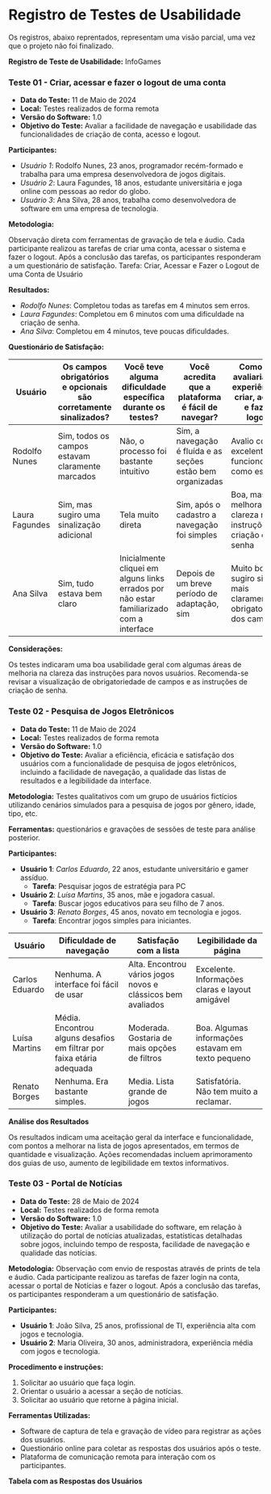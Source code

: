 # Registro de Testes de Usabilidade

Os registros, abaixo reprentados, representam uma visão parcial, uma vez que o projeto não foi finalizado.

__Registro de Teste de Usabilidade:__ InfoGames

### Teste 01 - Criar, acessar e fazer o logout de uma conta

* __Data do Teste:__ 11 de Maio de 2024
* __Local:__ Testes realizados de forma remota
* __Versão do Software:__ 1.0
* __Objetivo do Teste:__ Avaliar a facilidade de navegação e usabilidade das funcionalidades de criação de conta, acesso e logout.

__Participantes:__

* _Usuário 1_: Rodolfo Nunes, 23 anos, programador recém-formado e trabalha para uma empresa desenvolvedora de jogos digitais.
* _Usuário 2_: Laura Fagundes, 18 anos, estudante universitária e joga online com pessoas ao redor do globo.
* _Usuário 3_: Ana Silva, 28 anos, trabalha como desenvolvedora de software em uma empresa de tecnologia.


__Metodologia:__

Observação direta com ferramentas de gravação de tela e áudio. Cada participante realizou as tarefas de criar uma conta, acessar o sistema e fazer o logout. Após a conclusão das tarefas, os participantes responderam a um questionário de satisfação.
Tarefa: Criar, Acessar e Fazer o Logout de uma Conta de Usuário

__Resultados:__

* _Rodolfo Nunes_: Completou todas as tarefas em 4 minutos sem erros.
* _Laura Fagundes_: Completou em 6 minutos com uma dificuldade na criação de senha.
* _Ana Silva_: Completou em 4 minutos, teve poucas dificuldades.


__Questionário de Satisfação:__

| Usuário       | Os campos obrigatórios e opcionais são corretamente sinalizados? | Você teve alguma dificuldade específica durante os testes? | Você acredita que a plataforma é fácil de navegar? | Como você avaliaria a sua experiência de criar, acessar e fazer o logout? |
|---------------|----------------------------------------------------------------|----------------------------------------------------------|--------------------------------------------------|-------------------------------------------------------------------------------|
| Rodolfo Nunes    | Sim, todos os campos estavam claramente marcados              | Não, o processo foi bastante intuitivo                   | Sim, a navegação é fluída e as seções estão bem organizadas | Avalio como excelente, tudo funcionou como esperado                          |
| Laura Fagundes   | Sim, mas sugiro uma sinalização adicional                     | Tela muito direta                                        | Sim, após o cadastro a navegação foi simples    | Boa, mas melhoraria a clareza nas instruções de criação de senha             |
| Ana Silva | Sim, tudo estava bem claro                                    | Inicialmente cliquei em alguns links errados por não estar familiarizado com a interface | Depois de um breve período de adaptação, sim  | Muito boa, mas sugiro sinalizar mais claramente a obrigatoriedade dos campos |


__Considerações:__

Os testes indicaram uma boa usabilidade geral com algumas áreas de melhoria na clareza das instruções para novos usuários. Recomenda-se revisar a visualização de obrigatoriedade de campos e as instruções de criação de senha.

### Teste 02 - Pesquisa de Jogos Eletrônicos

* __Data do Teste:__ 11 de Maio de 2024
* __Local:__ Testes realizados de forma remota
* __Versão do Software:__ 1.0
* __Objetivo do Teste:__ Avaliar a eficiência, eficácia e satisfação dos usuários com a funcionalidade de pesquisa de jogos eletrônicos, incluindo a facilidade de navegação, a qualidade das listas de resultados e a legibilidade da interface.

__Metodologia:__ Testes qualitativos com um grupo de usuários fictícios utilizando cenários simulados para a pesquisa de jogos por gênero, idade, tipo, etc.

__Ferramentas:__ questionários e gravações de sessões de teste para análise posterior.

__Participantes:__

- **Usuário 1**: _Carlos Eduardo_, 22 anos, estudante universitário e gamer assíduo.
  - **Tarefa**: Pesquisar jogos de estratégia para PC
- **Usuário 2**: _Luísa Martins_, 35 anos, mãe e jogadora casual.
  - **Tarefa**: Buscar jogos educativos para seu filho de 7 anos.
- **Usuário 3**: _Renato Borges_, 45 anos, novato em tecnologia e jogos.
  - **Tarefa**: Encontrar jogos simples para iniciantes.
 

| Usuário        | Dificuldade de navegação                       | Satisfação com a lista                           | Legibilidade da página                            |
|----------------|-----------------------------------------------|-------------------------------------------------|--------------------------------------------------|
| Carlos Eduardo | Nenhuma. A interface foi fácil de usar        | Alta. Encontrou vários jogos novos e clássicos bem avaliados | Excelente. Informações claras e layout amigável  |
| Luísa Martins  | Média. Encontrou alguns desafios em filtrar por faixa etária adequada | Moderada. Gostaria de mais opções de filtros    | Boa. Algumas informações estavam em texto pequeno|
| Renato Borges  | Nenhuma. Era bastante simples.                | Media. Lista grande de jogos                    | Satisfatória. Não tem muito a reclamar.          |


__Análise dos Resultados__

Os resultados indicam uma aceitação geral da interface e funcionalidade, com pontos a melhorar na lista de jogos apresentados, em termos de quantidade e visualização. Ações recomendadas incluem aprimoramento dos guias de uso, aumento de legibilidade em textos informativos.

### Teste 03 - Portal de Notícias

*	__Data do Teste:__ 28 de Maio de 2024
*	__Local:__ Testes realizados de forma remota
*	__Versão do Software:__ 1.0
*	__Objetivo do Teste:__ Avaliar a usabilidade do software, em relação à utilização do portal de notícias atualizadas, estatísticas detalhadas sobre jogos, incluindo tempo de resposta, facilidade de navegação e qualidade das notícias.


__Metodologia:__ Observação com envio de respostas através de prints de tela e áudio. Cada participante realizou as tarefas de fazer login na conta, acessar o portal de Notícias  e fazer o logout. Após a conclusão das tarefas, os participantes responderam a um questionário de satisfação.

__Participantes:__

*	**Usuário 1**: João Silva, 25 anos, profissional de TI, experiência alta com jogos e tecnologia.
*	**Usuário 2**: Maria Oliveira, 30 anos, administradora, experiência média com jogos e tecnologia.

__Procedimento e instruções:__

1.	Solicitar ao usuário que faça login.
2.	Orientar o usuário a acessar a seção de notícias.
3.	Solicitar ao usuário que retorne à página inicial.
   
__Ferramentas Utilizadas:__

*	Software de captura de tela e gravação de vídeo para registrar as ações dos usuários.
*	Questionário online para coletar as respostas dos usuários após o teste.
*	Plataforma de comunicação remota para interação com os participantes.

__Tabela com as Respostas dos Usuários__

